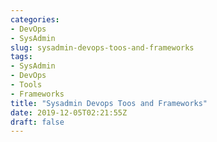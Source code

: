 ```yaml
---
categories:
- DevOps
- SysAdmin
slug: sysadmin-devops-toos-and-frameworks
tags:
- SysAdmin
- DevOps
- Tools
- Frameworks
title: "Sysadmin Devops Toos and Frameworks"
date: 2019-12-05T02:21:55Z
draft: false
---
```



